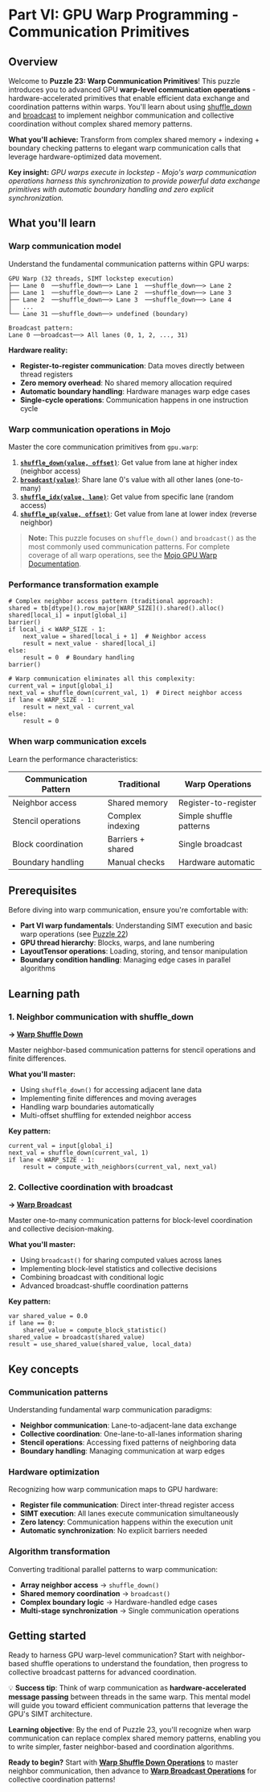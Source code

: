 # Part VI: GPU Warp Programming - Communication Primitives

## Overview

Welcome to **Puzzle 23: Warp Communication Primitives**! This puzzle introduces you to advanced GPU **warp-level communication operations** - hardware-accelerated primitives that enable efficient data exchange and coordination patterns within warps. You'll learn about using [shuffle_down](https://docs.modular.com/mojo/stdlib/gpu/warp/shuffle_down) and [broadcast](https://docs.modular.com/mojo/stdlib/gpu/warp/broadcast) to implement neighbor communication and collective coordination without complex shared memory patterns.

**What you'll achieve:** Transform from complex shared memory + indexing + boundary checking patterns to elegant warp communication calls that leverage hardware-optimized data movement.

**Key insight:** _GPU warps execute in lockstep - Mojo's warp communication operations harness this synchronization to provide powerful data exchange primitives with automatic boundary handling and zero explicit synchronization._

## What you'll learn

### **Warp communication model**
Understand the fundamental communication patterns within GPU warps:

```
GPU Warp (32 threads, SIMT lockstep execution)
├── Lane 0  ──shuffle_down──> Lane 1  ──shuffle_down──> Lane 2
├── Lane 1  ──shuffle_down──> Lane 2  ──shuffle_down──> Lane 3
├── Lane 2  ──shuffle_down──> Lane 3  ──shuffle_down──> Lane 4
│   ...
└── Lane 31 ──shuffle_down──> undefined (boundary)

Broadcast pattern:
Lane 0 ──broadcast──> All lanes (0, 1, 2, ..., 31)
```

**Hardware reality:**
- **Register-to-register communication**: Data moves directly between thread registers
- **Zero memory overhead**: No shared memory allocation required
- **Automatic boundary handling**: Hardware manages warp edge cases
- **Single-cycle operations**: Communication happens in one instruction cycle

### **Warp communication operations in Mojo**
Master the core communication primitives from `gpu.warp`:

1. **[`shuffle_down(value, offset)`](https://docs.modular.com/mojo/stdlib/gpu/warp/shuffle_down)**: Get value from lane at higher index (neighbor access)
2. **[`broadcast(value)`](https://docs.modular.com/mojo/stdlib/gpu/warp/broadcast)**: Share lane 0's value with all other lanes (one-to-many)
3. **[`shuffle_idx(value, lane)`](https://docs.modular.com/mojo/stdlib/gpu/warp/shuffle_idx)**: Get value from specific lane (random access)
4. **[`shuffle_up(value, offset)`](https://docs.modular.com/mojo/stdlib/gpu/warp/shuffle_up)**: Get value from lane at lower index (reverse neighbor)

> **Note:** This puzzle focuses on `shuffle_down()` and `broadcast()` as the most commonly used communication patterns. For complete coverage of all warp operations, see the [Mojo GPU Warp Documentation](https://docs.modular.com/mojo/stdlib/gpu/warp/).

### **Performance transformation example**
```mojo
# Complex neighbor access pattern (traditional approach):
shared = tb[dtype]().row_major[WARP_SIZE]().shared().alloc()
shared[local_i] = input[global_i]
barrier()
if local_i < WARP_SIZE - 1:
    next_value = shared[local_i + 1]  # Neighbor access
    result = next_value - shared[local_i]
else:
    result = 0  # Boundary handling
barrier()

# Warp communication eliminates all this complexity:
current_val = input[global_i]
next_val = shuffle_down(current_val, 1)  # Direct neighbor access
if lane < WARP_SIZE - 1:
    result = next_val - current_val
else:
    result = 0
```

### **When warp communication excels**
Learn the performance characteristics:

| Communication Pattern | Traditional | Warp Operations |
|----------------------|-------------|-----------------|
| Neighbor access | Shared memory | Register-to-register |
| Stencil operations | Complex indexing | Simple shuffle patterns |
| Block coordination | Barriers + shared | Single broadcast |
| Boundary handling | Manual checks | Hardware automatic |

## Prerequisites

Before diving into warp communication, ensure you're comfortable with:
- **Part VI warp fundamentals**: Understanding SIMT execution and basic warp operations (see [Puzzle 22](../puzzle_22/puzzle_22.md))
- **GPU thread hierarchy**: Blocks, warps, and lane numbering
- **LayoutTensor operations**: Loading, storing, and tensor manipulation
- **Boundary condition handling**: Managing edge cases in parallel algorithms

## Learning path

### **1. Neighbor communication with shuffle_down**
**→ [Warp Shuffle Down](./warp_shuffle_down.md)**

Master neighbor-based communication patterns for stencil operations and finite differences.

**What you'll master:**
- Using `shuffle_down()` for accessing adjacent lane data
- Implementing finite differences and moving averages
- Handling warp boundaries automatically
- Multi-offset shuffling for extended neighbor access

**Key pattern:**
```mojo
current_val = input[global_i]
next_val = shuffle_down(current_val, 1)
if lane < WARP_SIZE - 1:
    result = compute_with_neighbors(current_val, next_val)
```

### **2. Collective coordination with broadcast**
**→ [Warp Broadcast](./warp_broadcast.md)**

Master one-to-many communication patterns for block-level coordination and collective decision-making.

**What you'll master:**
- Using `broadcast()` for sharing computed values across lanes
- Implementing block-level statistics and collective decisions
- Combining broadcast with conditional logic
- Advanced broadcast-shuffle coordination patterns

**Key pattern:**
```mojo
var shared_value = 0.0
if lane == 0:
    shared_value = compute_block_statistic()
shared_value = broadcast(shared_value)
result = use_shared_value(shared_value, local_data)
```

## Key concepts

### **Communication patterns**
Understanding fundamental warp communication paradigms:
- **Neighbor communication**: Lane-to-adjacent-lane data exchange
- **Collective coordination**: One-lane-to-all-lanes information sharing
- **Stencil operations**: Accessing fixed patterns of neighboring data
- **Boundary handling**: Managing communication at warp edges

### **Hardware optimization**
Recognizing how warp communication maps to GPU hardware:
- **Register file communication**: Direct inter-thread register access
- **SIMT execution**: All lanes execute communication simultaneously
- **Zero latency**: Communication happens within the execution unit
- **Automatic synchronization**: No explicit barriers needed

### **Algorithm transformation**
Converting traditional parallel patterns to warp communication:
- **Array neighbor access** → `shuffle_down()`
- **Shared memory coordination** → `broadcast()`
- **Complex boundary logic** → Hardware-handled edge cases
- **Multi-stage synchronization** → Single communication operations

## Getting started

Ready to harness GPU warp-level communication? Start with neighbor-based shuffle operations to understand the foundation, then progress to collective broadcast patterns for advanced coordination.

💡 **Success tip**: Think of warp communication as **hardware-accelerated message passing** between threads in the same warp. This mental model will guide you toward efficient communication patterns that leverage the GPU's SIMT architecture.

**Learning objective**: By the end of Puzzle 23, you'll recognize when warp communication can replace complex shared memory patterns, enabling you to write simpler, faster neighbor-based and coordination algorithms.

**Ready to begin?** Start with **[Warp Shuffle Down Operations](./warp_shuffle_down.md)** to master neighbor communication, then advance to **[Warp Broadcast Operations](./warp_broadcast.md)** for collective coordination patterns!
